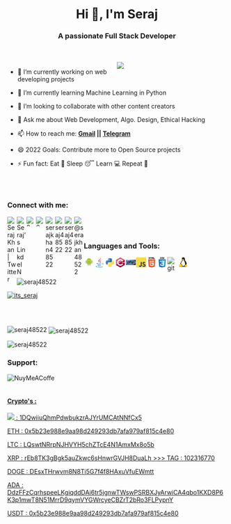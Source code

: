 <h1 align="center">Hi 👋, I'm Seraj</h1>
<h3 align="center">A passionate Full Stack Developer</h3><br><br>

<img align="right" border-radius="14px" width="50%" src="https://media.giphy.com/media/26tn33aiTi1jkl6H6/giphy.gif" />

- 🔭 I’m currently working on web developing projects

- 🌱 I’m currently learning Machine Learning in Python

- 👯 I’m looking to collaborate with other content creators

- 💬 Ask me about Web Development, Algo. Design, Ethical Hacking

- 📫 How to reach me: <b><a href="mailto:serajkhan48522@gmail.com"> Gmail</a> || <a href="https://t.me/its_seraj"> Telegram</a></b>

- 😄 2022 Goals: Contribute more to Open Source projects

- ⚡ Fun fact: Eat 🍔 Sleep 😴 Learn 💻 Repeat 🔁

<br><br>
<h3 align="left">Connect with me:</h3>

<a href="https://twitter.com/Its_Seraj" target="blank">
  <img align="left" alt="Seraj Khan | Twitter" width="22px" src="https://cdn.jsdelivr.net/npm/simple-icons@v3/icons/twitter.svg" />
</a>
<a href="https://www.linkedin.com/in/seraj-khan-a75508b8/" target="blank">
  <img align="left" alt="Seraj's LinkdeIN" width="22px" src="https://cdn.jsdelivr.net/npm/simple-icons@v3/icons/linkedin.svg" />
</a>
<a href="https://www.instagram.com/me.s3raj" target="blank">
  <img align="left" alt="Seraj's Instagram" width="22px" height="22px" src="https://cdn.jsdelivr.net/npm/simple-icons@v3/icons/instagram.svg" />
</a>
<a href="https://t.me/its_seraj" target="blank">
  <img align="left" alt="Seraj's Telegram" width="22px" height="22px" src="https://cdn.jsdelivr.net/npm/simple-icons@v3/icons/telegram.svg" />
</a>
<a href="https://www.hackerrank.com/serajkhan48522" target="blank">
  <img align="left" src="https://cdn.jsdelivr.net/npm/simple-icons@3.0.1/icons/hackerrank.svg" alt="serajkhan48522" width="22px" />
</a>
<a href="https://www.codechef.com/users/seraj48522" target="blank">
  <img align="left" src="https://cdn.jsdelivr.net/npm/simple-icons@3.1.0/icons/codechef.svg" alt="seraj48522" width="22" />
</a>
<a href="https://codepen.io/seraj48522" target="blank">
  <img align="left" src="https://cdn.jsdelivr.net/npm/simple-icons@3.0.1/icons/codepen.svg" alt="seraj48522" width="22px" />
</a>
<a href="https://medium.com/@serajkhan48522" target="blank">
  <img align="left" src="https://cdn.jsdelivr.net/npm/simple-icons@3.0.1/icons/medium.svg" alt="@serajkhan48522" width="22px" />
</a>
<br />
<br />


<!--


Here are some ideas to get you started:
- 🤔 I’m looking for help with ...


-->


<h3 align="left">Languages and Tools:</h3>
  <a href="https://developer.android.com" target="_blank"> 
    <img align="left" src="https://raw.githubusercontent.com/devicons/devicon/master/icons/android/android-original-wordmark.svg" alt="android" width="24" /> 
  </a>
  <a href="https://www.java.com" target="_blank"> 
    <img align="left" src="https://raw.githubusercontent.com/devicons/devicon/master/icons/java/java-original.svg" alt="java" width="24" /> 
  </a>
  <a href="https://www.python.org" target="_blank"> 
    <img align="left" src="https://raw.githubusercontent.com/devicons/devicon/master/icons/python/python-original.svg" alt="python" width="24" /> 
  </a>
  <a href="https://www.w3schools.com/cpp/" target="_blank"> 
    <img align="left" src="https://raw.githubusercontent.com/devicons/devicon/master/icons/cplusplus/cplusplus-original.svg" alt="cplusplus" width="24" /> 
  </a> 
  <a href="https://www.php.net" target="_blank"> 
    <img align="left" src="https://raw.githubusercontent.com/devicons/devicon/master/icons/php/php-original.svg" alt="php" width="24" /> 
  </a>
  <a href="https://developer.mozilla.org/en-US/docs/Web/JavaScript" target="_blank"> 
    <img align="left" src="https://raw.githubusercontent.com/devicons/devicon/master/icons/javascript/javascript-original.svg" alt="javascript" width="24" /> 
  </a>
  <a href="https://www.w3.org/html/" target="_blank"> 
    <img align="left" src="https://raw.githubusercontent.com/devicons/devicon/master/icons/html5/html5-original-wordmark.svg" alt="html5" width="24" /> 
  </a>
  <a href="https://www.w3schools.com/css/" target="_blank"> 
    <img align="left" src="https://raw.githubusercontent.com/devicons/devicon/master/icons/css3/css3-original-wordmark.svg" alt="css3" width="24" /> 
  </a> 
  <a href="https://git-scm.com/" target="_blank"> 
    <img align="left" src="https://www.vectorlogo.zone/logos/git-scm/git-scm-icon.svg" alt="git" width="24" /> 
  </a>
  <a href="https://www.linux.org/" target="_blank"> 
    <img align="left" src="https://raw.githubusercontent.com/devicons/devicon/master/icons/linux/linux-original.svg" alt="linux" width="24" /> 
  </a> 

<br><br>
<!-- Profile views -->
<p align="left"> <img src="https://komarev.com/ghpvc/?username=seraj48522&label=Profile%20views&color=0e75b6&style=flat" alt="seraj48522" /> </p>
<!-- Twitter follower's -->
<p align="left"> <a href="https://twitter.com/its_seraj" target="blank"><img src="https://img.shields.io/twitter/follow/its_seraj?logo=twitter&style=for-the-badge" alt="its_seraj" /></a> </p>

<br><br>

<p><img align="left" src="https://github-readme-stats.vercel.app/api/top-langs?username=seraj48522&show_icons=true&locale=en&layout=compact" alt="seraj48522" /></p>

<p>&nbsp;<img align="center" src="https://github-readme-stats.vercel.app/api?username=seraj48522&show_icons=true&locale=en" alt="seraj48522" /></p>

<p><img align="center" src="https://github-readme-streak-stats.herokuapp.com/?user=seraj48522&" alt="seraj48522" /></p>

<h3 align="left">Support:</h3>
<p><a href="https://www.buymeacoffee.com/seraj48522"> <img align="left" src="https://media.giphy.com/media/7kZE0z52Sd9zSESzDA/giphy.gif" alt="NuyMeACoffe" /</a></p><br><br>
<h4><b>Crypto's : </b></h4>
<p><img height="24px" src="https://freepngimg.com/thumb/bitcoin/59687-blockchain-bitcoin-virtual-cryptocurrency-currency-ethereum.png" /> : 1DQwiiuQhmPdwbukzrAJYrUMCAtNNfCx5</p>
<p>ETH : 0x5b23e988e9aa98d249293db7afa979af815c4e80</p>
<p>LTC : LQswtNRrpNJHVYH5chZTcE4N1AmxMx8o5b</p>
<p>XRP : rEb8TK3gBgk5auZkwc6sHnwrGVJH8DuaLh >>> TAG : 102316770</p>
<p>DOGE : DEsxTHrwvm8N8Ti5G7f4f8HAxuVfuEWmtt</p>
<p>ADA : DdzFFzCqrhspeeLKgiqddDAi6tr5jgnwTWswPSRBXJyArwiCA4qbo1KXD8P6K3p1mwT8N51MrrD9qymVYGWrcyeCBZrT2bRo3FLPypnY</p>
<p>USDT : 0x5b23e988e9aa98d249293db7afa979af815c4e80</p>
